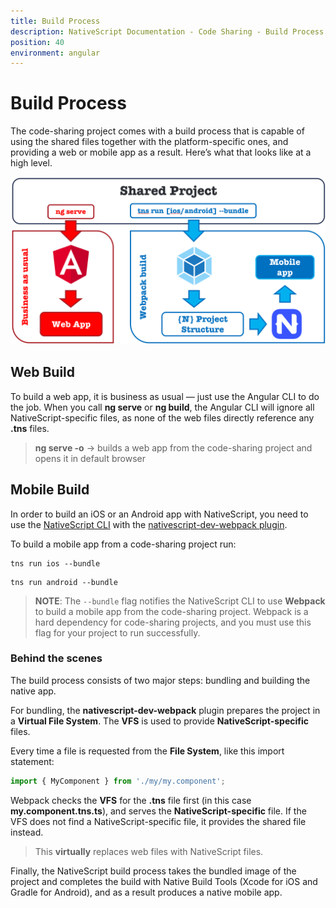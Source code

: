 ```yaml
---
title: Build Process
description: NativeScript Documentation - Code Sharing - Build Process
position: 40
environment: angular
---
```


# Build Process

The code-sharing project comes with a build process that is capable of using the shared files together with the platform-specific ones, and providing a web or mobile app as a result. Here’s what that looks like at a high level.

![build-process](./img/build-process.png?raw=true)

## Web Build

To build a web app, it is business as usual — just use the Angular CLI to do the job.
When you call **ng serve** or **ng build**, the Angular CLI will ignore all NativeScript-specific files, as none of the web files directly reference any **.tns** files.

 > **ng serve -o** -> builds a web app from the code-sharing project and opens it in default browser

<!--
For AOT builds, you may need to give TypeScript a helping hand, by adding NativeScript extensions to **tsconfig.json** exclude list.

```ts
"exclude": [
  "**/*.ns.ts",
  "**/*.tns.ts",
  "**/*.android.ts",
  "**/*.ios.ts"
]
```
-->

## Mobile Build

In order to build an iOS or an Android app with NativeScript, you need to use the [NativeScript CLI](https://www.npmjs.com/package/nativescript) with the [nativescript-dev-webpack plugin](https://www.npmjs.com/package/nativescript-dev-webpack).

To build a mobile app from a code-sharing project run:

```ios
tns run ios --bundle
```

```Android
tns run android --bundle
```

> **NOTE**: The `--bundle` flag notifies the NativeScript CLI to use **Webpack** to build a mobile app from the code-sharing project. Webpack is a hard dependency for code-sharing projects, and you must use this flag for your project to run successfully.

### Behind the scenes

The build process consists of two major steps: bundling and building the native app.

For bundling, the **nativescript-dev-webpack** plugin prepares the project in a **Virtual File System**. The **VFS** is used to provide **NativeScript-specific** files.

Every time a file is requested from the **File System**, like this import statement:

```TypeScript
import { MyComponent } from './my/my.component';
```

Webpack checks the **VFS** for the **.tns** file first (in this case **my.component.tns.ts**), and serves the **NativeScript-specific** file. If the VFS does not find a NativeScript-specific file, it provides the shared file instead.

> This **virtually** replaces web files with NativeScript files.

Finally, the NativeScript build process takes the bundled image of the project and completes the build with Native Build Tools (Xcode for iOS and Gradle for Android), and as a result produces a native mobile app.

